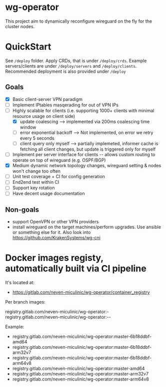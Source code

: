 # wg-operator

This project aim to dynamically reconfigure wireguard on the fly for the cluster nodes.

# QuickStart

See `/deploy` folder. Apply CRDs, that is under `/deploy/crds`. Example servers/clients are under `/deploy/servers` and `/deploy/clients`. Recommended deployment is also provided under `/deploy`

## Goals

* [x] Basic client-server VPN paradigm
* [ ] Implement IPtables masqerading for out of VPN IPs
* [ ] Highly scalable for clients (i.e. supporting 1000+ clients with minimal resource usage on client side)
    * [x] update coalescing --> implemented via 200ms coalescing time window
    * [ ] error exponential backoff --> Not implemented, on error we retry every 5 seconds
    * [ ] client query only myself --> partially implemeted, informer cache is fetching all client changes, but update is triggered only for myself
* [ ] Implement per server interface for clients -- allows custom routing to operate on top of wireguard (e.g. OSPF/BGP)
* [x] Medium dynamic network topology changes, wireguard setting & nodes won't change too often
* [ ] Unit test coverage + CI for config generation
* [ ] End2end test within CI
* [ ] Support key rotation
* [ ] Have decent usage documentation

## Non-goals

* support OpenVPN or other VPN providers
* install wireguard on the target machines/perform upgrades. Use ansible or something else for it. Also look into https://github.com/KrakenSystems/wg-cni

# Docker images registy, automatically built via CI pipeline

It's located at:

* https://gitlab.com/neven-miculinic/wg-operator/container_registry

Per branch images:

registry.gitlab.com/neven-miculinic/wg-operator:<branch-name>-<arch>
registry.gitlab.com/neven-miculinic/wg-operator:<branch-name>-<short commit hash>-<arch>

Example:
* registry.gitlab.com/neven-miculinic/wg-operator:master-6b18ddbf-amd64
* registry.gitlab.com/neven-miculinic/wg-operator:master-6b18ddbf-arm32v7
* registry.gitlab.com/neven-miculinic/wg-operator:master-6b18ddbf-arm64v8
* registry.gitlab.com/neven-miculinic/wg-operator:master-amd64
* registry.gitlab.com/neven-miculinic/wg-operator:master-arm32v7
* registry.gitlab.com/neven-miculinic/wg-operator:master-arm64v8
